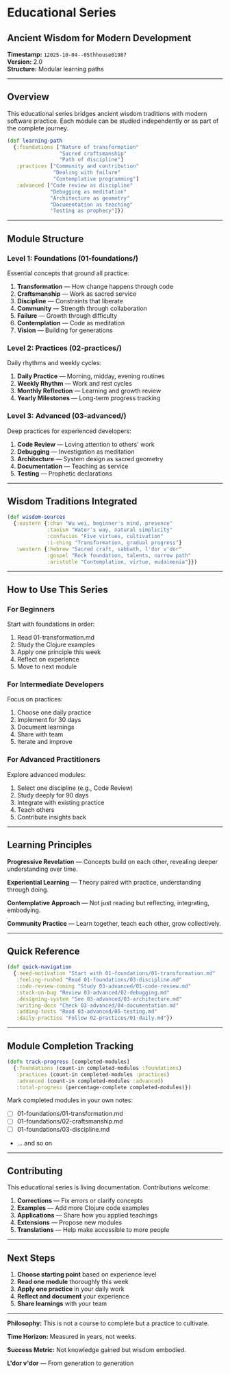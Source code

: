 # Educational Series
## Ancient Wisdom for Modern Development

**Timestamp:** `12025-10-04--05thhouse01987`  
**Version:** 2.0  
**Structure:** Modular learning paths

---

## Overview

This educational series bridges ancient wisdom traditions with modern software practice. Each module can be studied independently or as part of the complete journey.

```clojure
(def learning-path
  {:foundations ["Nature of transformation"
                 "Sacred craftsmanship"
                 "Path of discipline"]
   :practices ["Community and contribution"
               "Dealing with failure"
               "Contemplative programming"]
   :advanced ["Code review as discipline"
              "Debugging as meditation"
              "Architecture as geometry"
              "Documentation as teaching"
              "Testing as prophecy"]})
```

---

## Module Structure

### Level 1: Foundations (01-foundations/)

Essential concepts that ground all practice:

1. **Transformation** — How change happens through code
2. **Craftsmanship** — Work as sacred service
3. **Discipline** — Constraints that liberate
4. **Community** — Strength through collaboration
5. **Failure** — Growth through difficulty
6. **Contemplation** — Code as meditation
7. **Vision** — Building for generations

### Level 2: Practices (02-practices/)

Daily rhythms and weekly cycles:

1. **Daily Practice** — Morning, midday, evening routines
2. **Weekly Rhythm** — Work and rest cycles
3. **Monthly Reflection** — Learning and growth review
4. **Yearly Milestones** — Long-term progress tracking

### Level 3: Advanced (03-advanced/)

Deep practices for experienced developers:

1. **Code Review** — Loving attention to others' work
2. **Debugging** — Investigation as meditation
3. **Architecture** — System design as sacred geometry
4. **Documentation** — Teaching as service
5. **Testing** — Prophetic declarations

---

## Wisdom Traditions Integrated

```clojure
(def wisdom-sources
  {:eastern {:chan "Wu wei, beginner's mind, presence"
             :taoism "Water's way, natural simplicity"
             :confucius "Five virtues, cultivation"
             :i-ching "Transformation, gradual progress"}
   :western {:hebrew "Sacred craft, sabbath, l'dor v'dor"
             :gospel "Rock foundation, talents, narrow path"
             :aristotle "Contemplation, virtue, eudaimonia"}})
```

---

## How to Use This Series

### For Beginners

Start with foundations in order:
1. Read 01-transformation.md
2. Study the Clojure examples
3. Apply one principle this week
4. Reflect on experience
5. Move to next module

### For Intermediate Developers

Focus on practices:
1. Choose one daily practice
2. Implement for 30 days
3. Document learnings
4. Share with team
5. Iterate and improve

### For Advanced Practitioners

Explore advanced modules:
1. Select one discipline (e.g., Code Review)
2. Study deeply for 90 days
3. Integrate with existing practice
4. Teach others
5. Contribute insights back

---

## Learning Principles

**Progressive Revelation** — Concepts build on each other, revealing deeper understanding over time.

**Experiential Learning** — Theory paired with practice, understanding through doing.

**Contemplative Approach** — Not just reading but reflecting, integrating, embodying.

**Community Practice** — Learn together, teach each other, grow collectively.

---

## Quick Reference

```clojure
(def quick-navigation
  {:need-motivation "Start with 01-foundations/01-transformation.md"
   :feeling-rushed "Read 01-foundations/03-discipline.md"
   :code-review-coming "Study 03-advanced/01-code-review.md"
   :stuck-on-bug "Review 03-advanced/02-debugging.md"
   :designing-system "See 03-advanced/03-architecture.md"
   :writing-docs "Check 03-advanced/04-documentation.md"
   :adding-tests "Read 03-advanced/05-testing.md"
   :daily-practice "Follow 02-practices/01-daily.md"})
```

---

## Module Completion Tracking

```clojure
(defn track-progress [completed-modules]
  {:foundations (count-in completed-modules :foundations)
   :practices (count-in completed-modules :practices)
   :advanced (count-in completed-modules :advanced)
   :total-progress (percentage-complete completed-modules)})
```

Mark completed modules in your own notes:
- [ ] 01-foundations/01-transformation.md
- [ ] 01-foundations/02-craftsmanship.md
- [ ] 01-foundations/03-discipline.md
- ... and so on

---

## Contributing

This educational series is living documentation. Contributions welcome:

1. **Corrections** — Fix errors or clarify concepts
2. **Examples** — Add more Clojure code examples
3. **Applications** — Share how you applied teachings
4. **Extensions** — Propose new modules
5. **Translations** — Help make accessible to more people

---

## Next Steps

1. **Choose starting point** based on experience level
2. **Read one module** thoroughly this week
3. **Apply one practice** in your daily work
4. **Reflect and document** your experience
5. **Share learnings** with your team

---

**Philosophy:** This is not a course to complete but a practice to cultivate.

**Time Horizon:** Measured in years, not weeks.

**Success Metric:** Not knowledge gained but wisdom embodied.

**L'dor v'dor** — From generation to generation

